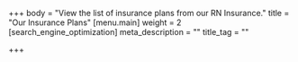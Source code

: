 +++
body = "View the list of insurance plans from our RN Insurance."
title = "Our Insurance Plans"
[menu.main]
weight = 2
[search_engine_optimization]
meta_description = ""
title_tag = ""

+++
